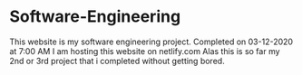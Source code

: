# Software-Engineering
This website is my software engineering project.
Completed on 03-12-2020 at 7:00 AM
I am hosting this website on netlify.com
Alas this is so far my 2nd or 3rd project that i completed without getting bored.
